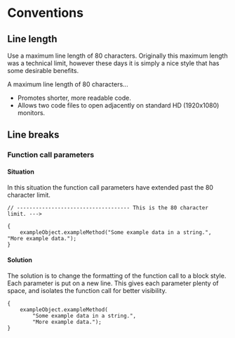# Conventions

## Line length

Use a maximum line length of 80 characters. Originally this maximum length was a technical limit, however these days it is simply a nice style that has some desirable benefits.

A maximum line length of 80 characters...

* Promotes shorter, more readable code.
* Allows two code files to open adjacently on standard HD (1920x1080) monitors.

## Line breaks

### Function call parameters

#### Situation

In this situation the function call parameters have extended past the 80 character limit.

    // ------------------------------------ This is the 80 character limit. --->
    
    {
        exampleObject.exampleMethod("Some example data in a string.", "More example data.");
    }

#### Solution

The solution is to change the formatting of the function call to a block style. Each parameter is put on a new line. This gives each parameter plenty of space, and isolates the function call for better visibility.

    {
        exampleObject.exampleMethod(
            "Some example data in a string.",
            "More example data.");
    }
